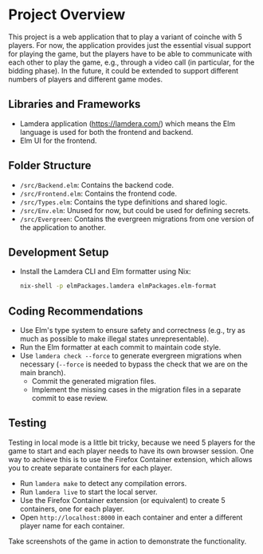 # Project Overview

This project is a web application that to play a variant of coinche with 5 players.
For now, the application provides just the essential visual support for playing the game, but the players have to be able to communicate with each other to play the game, e.g., through a video call (in particular, for the bidding phase).
In the future, it could be extended to support different numbers of players and different game modes.

## Libraries and Frameworks

- Lamdera application (https://lamdera.com/) which means the Elm language is used for both the frontend and backend.
- Elm UI for the frontend.

## Folder Structure

- `/src/Backend.elm`: Contains the backend code.
- `/src/Frontend.elm`: Contains the frontend code.
- `/src/Types.elm`: Contains the type definitions and shared logic.
- `/src/Env.elm`: Unused for now, but could be used for defining secrets.
- `/src/Evergreen`: Contains the evergreen migrations from one version of the application to another.

## Development Setup

- Install the Lamdera CLI and Elm formatter using Nix:
  ```bash
  nix-shell -p elmPackages.lamdera elmPackages.elm-format
  ```

## Coding Recommendations

- Use Elm's type system to ensure safety and correctness (e.g., try as much as possible to make illegal states unrepresentable).
- Run the Elm formatter at each commit to maintain code style.
- Use `lamdera check --force` to generate evergreen migrations when necessary (`--force` is needed to bypass the check that we are on the main branch).
  - Commit the generated migration files.
  - Implement the missing cases in the migration files in a separate commit to ease review.

## Testing

Testing in local mode is a little bit tricky, because we need 5 players for the game to start and each player needs to have its own browser session. One way to achieve this is to use the Firefox Container extension, which allows you to create separate containers for each player.

- Run `lamdera make` to detect any compilation errors.
- Run `lamdera live` to start the local server.
- Use the Firefox Container extension (or equivalent) to create 5 containers, one for each player.
- Open `http://localhost:8000` in each container and enter a different player name for each container.

Take screenshots of the game in action to demonstrate the functionality.
